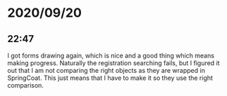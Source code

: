# 2020/09/20

## 22:47

I got forms drawing again, which is nice and a good thing which means making
progress. Naturally the registration searching fails, but I figured it out
that I am not comparing the right objects as they are wrapped in SpringCoat.
This just means that I have to make it so they use the right comparison.